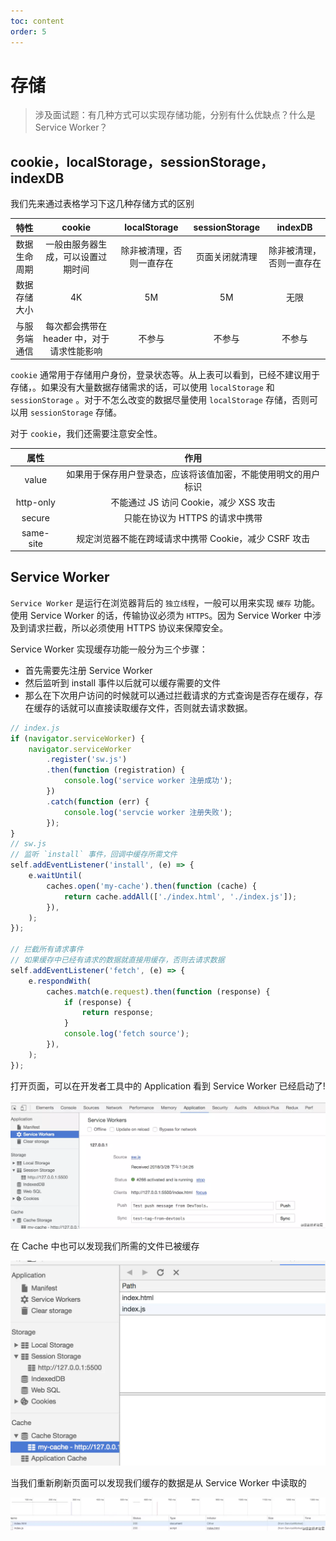 ```yaml
---
toc: content
order: 5
---
```


# 存储

> 涉及面试题：有几种方式可以实现存储功能，分别有什么优缺点？什么是 Service Worker？

## cookie，localStorage，sessionStorage，indexDB

我们先来通过表格学习下这几种存储方式的区别

|     特性     |                   cookie                   |       localStorage       | sessionStorage |         indexDB          |
| :----------: | :----------------------------------------: | :----------------------: | :------------: | :----------------------: |
| 数据生命周期 |     一般由服务器生成，可以设置过期时间     | 除非被清理，否则一直存在 | 页面关闭就清理 | 除非被清理，否则一直存在 |
| 数据存储大小 |                     4K                     |            5M            |       5M       |           无限           |
| 与服务端通信 | 每次都会携带在 header 中，对于请求性能影响 |          不参与          |     不参与     |          不参与          |

`cookie` 通常用于存储用户身份，登录状态等。从上表可以看到，已经不建议用于存储，。如果没有大量数据存储需求的话，可以使用 `localStorage` 和 `sessionStorage` 。对于不怎么改变的数据尽量使用 `localStorage` 存储，否则可以用 `sessionStorage` 存储。

对于 `cookie`，我们还需要注意安全性。

|   属性    |                              作用                              |
| :-------: | :------------------------------------------------------------: |
|   value   | 如果用于保存用户登录态，应该将该值加密，不能使用明文的用户标识 |
| http-only |             不能通过 JS 访问 Cookie，减少 XSS 攻击             |
|  secure   |                只能在协议为 HTTPS 的请求中携带                 |
| same-site |     规定浏览器不能在跨域请求中携带 Cookie，减少 CSRF 攻击      |

## Service Worker

`Service Worker` 是运行在浏览器背后的 `独立线程`，一般可以用来实现 `缓存` 功能。使用 Service Worker 的话，传输协议必须为 `HTTPS`。因为 Service Worker 中涉及到请求拦截，所以必须使用 HTTPS 协议来保障安全。

Service Worker 实现缓存功能一般分为三个步骤：

-   首先需要先注册 Service Worker
-   然后监听到 install 事件以后就可以缓存需要的文件
-   那么在下次用户访问的时候就可以通过拦截请求的方式查询是否存在缓存，存在缓存的话就可以直接读取缓存文件，否则就去请求数据。

```js
// index.js
if (navigator.serviceWorker) {
    navigator.serviceWorker
        .register('sw.js')
        .then(function (registration) {
            console.log('service worker 注册成功');
        })
        .catch(function (err) {
            console.log('servcie worker 注册失败');
        });
}
// sw.js
// 监听 `install` 事件，回调中缓存所需文件
self.addEventListener('install', (e) => {
    e.waitUntil(
        caches.open('my-cache').then(function (cache) {
            return cache.addAll(['./index.html', './index.js']);
        }),
    );
});

// 拦截所有请求事件
// 如果缓存中已经有请求的数据就直接用缓存，否则去请求数据
self.addEventListener('fetch', (e) => {
    e.respondWith(
        caches.match(e.request).then(function (response) {
            if (response) {
                return response;
            }
            console.log('fetch source');
        }),
    );
});
```

打开页面，可以在开发者工具中的 Application 看到 Service Worker 已经启动了!

![](/images/browser/render/ServiceWorkers.png)

在 Cache 中也可以发现我们所需的文件已被缓存

![](/images/browser/storage/myCache.png)

当我们重新刷新页面可以发现我们缓存的数据是从 Service Worker 中读取的

![](/images/browser/storage/ServiceIndex.png)
